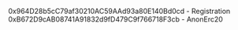 0x964D28b5cC79af30210AC59AAd93a80E140Bd0cd  - Registration
0xB672D9cAB08741A91832d9fD479C9f766718F3cb - AnonErc20